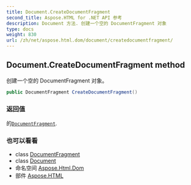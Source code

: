 ```yaml
---
title: Document.CreateDocumentFragment
second_title: Aspose.HTML for .NET API 参考
description: Document 方法. 创建一个空的 DocumentFragment 对象
type: docs
weight: 830
url: /zh/net/aspose.html.dom/document/createdocumentfragment/
---
```

## Document.CreateDocumentFragment method

创建一个空的 DocumentFragment 对象。

```csharp
public DocumentFragment CreateDocumentFragment()
```

### 返回值

的[`DocumentFragment`](../../documentfragment/).

### 也可以看看

* class [DocumentFragment](../../documentfragment/)
* class [Document](../)
* 命名空间 [Aspose.Html.Dom](../../document/)
* 部件 [Aspose.HTML](../../../)



